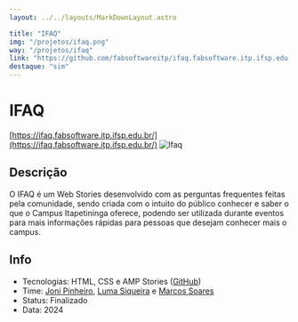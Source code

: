 ```yaml
---
layout: ../../layouts/MarkDownLayout.astro

title: "IFAQ"
img: "/projetos/ifaq.png"
way: "/projetos/ifaq"
link: "https://github.com/fabsoftwareitp/ifaq.fabsoftware.itp.ifsp.edu.br"
destaque: "sim"
---
```


# IFAQ

[https://ifaq.fabsoftware.itp.ifsp.edu.br/](https://ifaq.fabsoftware.itp.ifsp.edu.br/)
![Ifaq](/projetos/ifaq.png) 

## Descrição

O IFAQ é um Web Stories desenvolvido com as perguntas frequentes feitas pela comunidade, sendo criada com o intuito do público conhecer e saber o que o Campus Itapetininga oferece, podendo ser utilizada durante eventos para mais informações rápidas para pessoas que desejam conhecer mais o campus. 

## Info

- Tecnologias: HTML, CSS e AMP Stories ([GitHub](https://github.com/fabsoftwareitp/ifaq.fabsoftware.itp.ifsp.edu.br)) 
- Time: [Joni Pinheiro](/membros/joni-pinheiro), [Luma Siqueira](/membros/luma-siqueira) e [Marcos Soares](/membros/marcos-kauan)
- Status: Finalizado
- Data: 2024